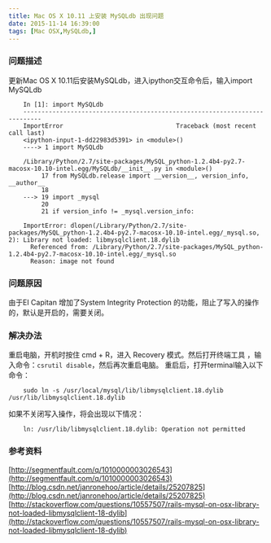 ```yaml
---
title: Mac OS X 10.11 上安装 MySQLdb 出现问题
date: 2015-11-14 16:39:00
tags: [Mac OSX,MySQLdb,]
---
```

### 问题描述
更新Mac OS X 10.11后安装MySQLdb，进入ipython交互命令后，输入import MySQLdb  
```
    In [1]: import MySQLdb
    ---------------------------------------------------------------------------
    ImportError                               Traceback (most recent call last)
    <ipython-input-1-dd22983d5391> in <module>()
    ----> 1 import MySQLdb
    
    /Library/Python/2.7/site-packages/MySQL_python-1.2.4b4-py2.7-macosx-10.10-intel.egg/MySQLdb/__init__.py in <module>()
         17 from MySQLdb.release import __version__, version_info, __author__
         18 
    ---> 19 import _mysql
         20 
         21 if version_info != _mysql.version_info:
    
    ImportError: dlopen(/Library/Python/2.7/site-packages/MySQL_python-1.2.4b4-py2.7-macosx-10.10-intel.egg/_mysql.so, 2): Library not loaded: libmysqlclient.18.dylib
      Referenced from: /Library/Python/2.7/site-packages/MySQL_python-1.2.4b4-py2.7-macosx-10.10-intel.egg/_mysql.so
      Reason: image not found
```

### 问题原因
由于EI Capitan 增加了System Integrity Protection 的功能，阻止了写入的操作的，默认是开启的，需要关闭。

### 解决办法
重启电脑，开机时按住 cmd + R，进入 Recovery 模式。然后打开终端工具 ，输入命令：`csrutil disable`，然后再次重启电脑。
重启后，打开terminal输入以下命令：
```
    sudo ln -s /usr/local/mysql/lib/libmysqlclient.18.dylib /usr/lib/libmysqlclient.18.dylib
```
如果不关闭写入操作，将会出现以下情况：
```
    ln: /usr/lib/libmysqlclient.18.dylib: Operation not permitted
```

### 参考资料
[http://segmentfault.com/q/1010000003026543](http://segmentfault.com/q/1010000003026543)
[http://blog.csdn.net/janronehoo/article/details/25207825](http://blog.csdn.net/janronehoo/article/details/25207825)
[http://stackoverflow.com/questions/10557507/rails-mysql-on-osx-library-not-loaded-libmysqlclient-18-dylib](http://stackoverflow.com/questions/10557507/rails-mysql-on-osx-library-not-loaded-libmysqlclient-18-dylib)